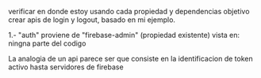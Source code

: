 verificar en donde estoy usando cada propiedad y dependencias
objetivo crear apis de login y logout, basado en mi ejemplo.

1.- "auth" proviene de "firebase-admin" (propiedad existente)
vista en: ningna parte del codigo



La analogia de un api parece ser que consiste en
la identificacion de token activo hasta servidores
de firebase







